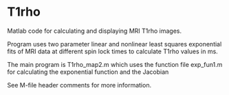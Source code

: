 # T1rho
Matlab code for calculating and displaying MRI T1rho images.

Program uses two parameter linear and nonlinear least squares exponential fits of MRI data at different spin lock times to calculate T1rho values in ms.

The main program is T1rho_map2.m which uses the function file exp_fun1.m for calculating the exponential function and the Jacobian

See M-file header comments for more information.

